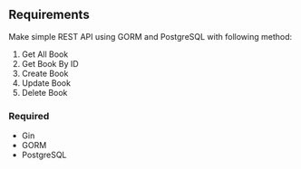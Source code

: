## Requirements
Make simple REST API using GORM and PostgreSQL with following method:
1. Get All Book
2. Get Book By ID
3. Create Book
4. Update Book
5. Delete Book

### Required
- Gin
- GORM
- PostgreSQL
